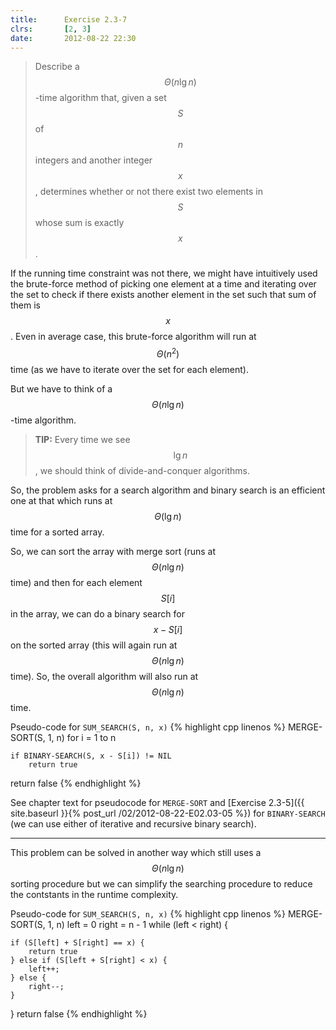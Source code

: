 ```yaml
---
title:      Exercise 2.3-7
clrs:       [2, 3]
date:       2012-08-22 22:30
---
```


> Describe a $$\Theta(n \lg n)$$-time algorithm that, given a set $$S$$ of $$n$$ integers and another integer $$x$$, determines whether or not there exist two elements in $$S$$ whose sum is exactly $$x$$.

If the running time constraint was not there, we might have intuitively used the brute-force method of picking one element at a time and iterating over the set to check if there exists another element in the set such that sum of them is $$x$$. Even in average case, this brute-force algorithm will run at $$\Theta(n^2)$$ time (as we have to iterate over the set for each element).

But we have to think of a $$\Theta(n \lg n)$$-time algorithm.

> **TIP:** Every time we see $$\lg n$$, we should think of divide-and-conquer algorithms.

So, the problem asks for a search algorithm and binary search is an efficient one at that which runs at $$\Theta(\lg n)$$ time for a sorted array.

So, we can sort the array with merge sort (runs at $$\Theta(n \lg n)$$ time) and then for each element $$S[i]$$ in the array, we can do a binary search for $$x - S[i]$$ on the sorted array (this will again run at $$\Theta(n \lg n)$$ time). So, the overall algorithm will also run at $$\Theta(n \lg n)$$ time.

Pseudo-code for `SUM_SEARCH(S, n, x)`
{% highlight cpp linenos %}
MERGE-SORT(S, 1, n)
for i = 1 to n

    if BINARY-SEARCH(S, x - S[i]) != NIL
        return true

return false
{% endhighlight %}

See chapter text for pseudocode for `MERGE-SORT` and [Exercise 2.3-5]({{ site.baseurl }}{% post_url /02/2012-08-22-E02.03-05 %}) for `BINARY-SEARCH` (we can use either of iterative and recursive binary search).

***

This problem can be solved in another way which still uses a $$\Theta(n \lg n)$$ sorting procedure but we can simplify the searching procedure to reduce the contstants in the runtime complexity.

Pseudo-code for `SUM_SEARCH(S, n, x)`
{% highlight cpp linenos %}
MERGE-SORT(S, 1, n)
left = 0
right = n - 1
while (left < right) {

    if (S[left] + S[right] == x) {
        return true
    } else if (S[left + S[right] < x) {
        left++;
    } else {
        right--;
    }

}
return false
{% endhighlight %}
